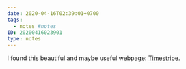```yaml
---
date: 2020-04-16T02:39:01+0700
tags:
  - notes #notes
ID: 20200416023901
type: notes
---
```


I found this beautiful and maybe useful webpage: [Timestripe](https://timestripe.com/).
